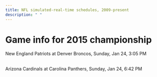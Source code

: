 ```yaml
---
title: NFL simulated-real-time schedules, 2009-present
description: " "
---
```


# Game info for 2015 championship

New England Patriots at Denver Broncos, Sunday, Jan 24, 3:05 PM

<br/>Arizona Cardinals at Carolina Panthers, Sunday, Jan 24, 6:42 PM

